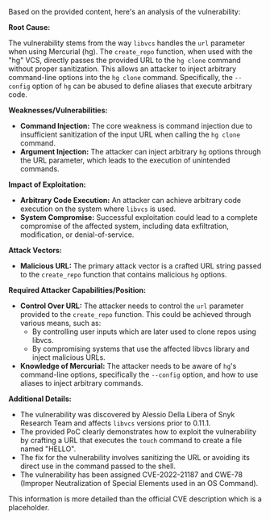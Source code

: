 Based on the provided content, here's an analysis of the vulnerability:

**Root Cause:**

The vulnerability stems from the way `libvcs` handles the `url` parameter when using Mercurial (hg). The `create_repo` function, when used with the "hg" VCS, directly passes the provided URL to the `hg clone` command without proper sanitization. This allows an attacker to inject arbitrary command-line options into the `hg clone` command. Specifically, the `--config` option of `hg` can be abused to define aliases that execute arbitrary code.

**Weaknesses/Vulnerabilities:**

- **Command Injection:** The core weakness is command injection due to insufficient sanitization of the input URL when calling the `hg clone` command.
- **Argument Injection:** The attacker can inject arbitrary `hg` options through the URL parameter, which leads to the execution of unintended commands.

**Impact of Exploitation:**

- **Arbitrary Code Execution:** An attacker can achieve arbitrary code execution on the system where `libvcs` is used.
- **System Compromise:** Successful exploitation could lead to a complete compromise of the affected system, including data exfiltration, modification, or denial-of-service.

**Attack Vectors:**

- **Malicious URL:** The primary attack vector is a crafted URL string passed to the `create_repo` function that contains malicious `hg` options.

**Required Attacker Capabilities/Position:**

- **Control Over URL:** The attacker needs to control the `url` parameter provided to the `create_repo` function. This could be achieved through various means, such as:
    - By controlling user inputs which are later used to clone repos using libvcs.
    - By compromising systems that use the affected libvcs library and inject malicious URLs.
- **Knowledge of Mercurial:** The attacker needs to be aware of `hg`'s command-line options, specifically the `--config` option, and how to use aliases to inject arbitrary commands.

**Additional Details:**

- The vulnerability was discovered by Alessio Della Libera of Snyk Research Team and affects `libvcs` versions prior to 0.11.1.
- The provided PoC clearly demonstrates how to exploit the vulnerability by crafting a URL that executes the `touch` command to create a file named "HELLO".
- The fix for the vulnerability involves sanitizing the URL or avoiding its direct use in the command passed to the shell.
- The vulnerability has been assigned CVE-2022-21187 and CWE-78 (Improper Neutralization of Special Elements used in an OS Command).

This information is more detailed than the official CVE description which is a placeholder.